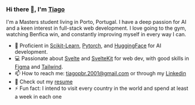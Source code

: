 ### Hi there 👋, I'm [Tiago](https://www.tiagopbrodrigues.com/)

I'm a Masters student living in Porto, Portugal. I have a deep passion for AI and a keen interest in full-stack web development. I love going to the gym, watching Benfica win, and constantly improving myself in every way I can.

- 🧠 Proficient in [Scikit-Learn](https://scikit-learn.org/stable/index.html#), [Pytorch](https://pytorch.org/), and [HuggingFace](https://huggingface.co/) for AI development.
- 💻 Passionate about [Svelte](https://svelte.dev/) and [SvelteKit](https://kit.svelte.dev/) for web dev, with good skills in [Figma](https://www.figma.com/) and [Tailwind](https://tailwindcss.com/).
- 📫 How to reach me: tiagopbr.2001@gmail.com or through my [Linkedin](https://www.linkedin.com/in/tiago-rodrigues-221ba7204/)
- 📔 Check out my [resume](https://drive.google.com/file/d/1H9jrU36P9h-HkcmEuV_ZWEQPsZBACPOX/view?usp=sharing)
- ⚡ Fun fact: I intend to visit every country in the world and spend at least a week in each one
